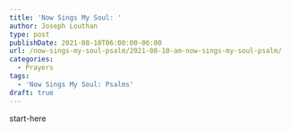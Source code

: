 ```yaml
---
title: 'Now Sings My Soul: '
author: Joseph Louthan
type: post
publishDate: 2021-08-10T06:00:00-06:00
url: /now-sings-my-soul-psalm/2021-08-10-am-now-sings-my-soul-psalm/
categories:
  - Prayers
tags:
  - 'Now Sings My Soul: Psalms'
draft: true
---
```

<div style="font-variant: small-caps;">

</div>
    start-here
